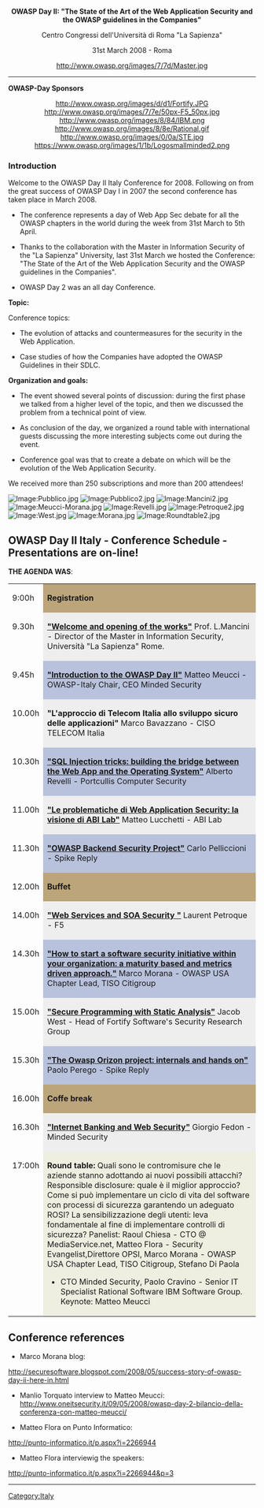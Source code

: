 <center>

**OWASP Day II: "The State of the Art of the Web Application Security
and the OWASP guidelines in the Companies"**

Centro Congressi dell'Università di Roma "La Sapienza"

31st March 2008 - Roma

[<http://www.owasp.org/images/7/7d/Master.jpg>](http://mastersicurezza.uniroma1.it)

</center>

-----

**OWASP-Day Sponsors**

<center>

[<http://www.owasp.org/images/d/d1/Fortify.JPG>](http://www.fortifysoftware.com)
[<http://www.owasp.org/images/7/7e/50px-F5_50px.jpg>](http://www.f5.com)
[<http://www.owasp.org/images/8/84/IBM.png>](http://www-306.ibm.com/software/awdtools/appscan/standard/)
[<http://www.owasp.org/images/8/8e/Rational.gif>](http://www-306.ibm.com/software/awdtools/appscan/standard/)
[<http://www.owasp.org/images/0/0a/STE.jpg>](http://www.ste.it)
[<https://www.owasp.org/images/1/1b/Logosmallminded2.png>](http://www.mindedsecurity.com)

</center>

### Introduction

Welcome to the OWASP Day II Italy Conference for 2008. Following on from
the great success of OWASP Day I in 2007 the second conference has taken
place in March 2008.

  - The conference represents a day of Web App Sec debate for all the
    OWASP chapters in the world during the week from 31st March to 5th
    April.

<!-- end list -->

  - Thanks to the collaboration with the Master in Information Security
    of the "La Sapienza" University, last 31st March we hosted the
    Conference: "The State of the Art of the Web Application Security
    and the OWASP guidelines in the Companies".

<!-- end list -->

  - OWASP Day 2 was an all day Conference.

**Topic:**

Conference topics:

  - The evolution of attacks and countermeasures for the security in the
    Web Application.

<!-- end list -->

  - Case studies of how the Companies have adopted the OWASP Guidelines
    in their SDLC.

**Organization and goals:**

  - The event showed several points of discussion: during the first
    phase we talked from a higher level of the topic, and then we
    discussed the problem from a technical point of view.

<!-- end list -->

  - As conclusion of the day, we organized a round table with
    international guests discussing the more interesting subjects come
    out during the event.

<!-- end list -->

  - Conference goal was that to create a debate on which will be the
    evolution of the Web Application Security.

We received more than 250 subscriptions and more than 200 attendees\!

![Image:Pubblico.jpg](Pubblico.jpg "Image:Pubblico.jpg")
![Image:Pubblico2.jpg](Pubblico2.jpg "Image:Pubblico2.jpg")
![Image:Mancini2.jpg](Mancini2.jpg "Image:Mancini2.jpg")
![Image:Meucci-Morana.jpg](Meucci-Morana.jpg "Image:Meucci-Morana.jpg")
![Image:Revelli.jpg](Revelli.jpg "Image:Revelli.jpg")
![Image:Petroque2.jpg](Petroque2.jpg "Image:Petroque2.jpg")
![Image:West.jpg](West.jpg "Image:West.jpg")
![Image:Morana.jpg](Morana.jpg "Image:Morana.jpg")
![Image:Roundtable2.jpg](Roundtable2.jpg "Image:Roundtable2.jpg")

## OWASP Day II Italy - Conference Schedule - Presentations are on-line\!

<b>THE AGENDA WAS</b>:

<center>

<table width="80%">

<tr>

<td width=4%>

9:00h

</td>

<td bgcolor="#BCA57A" width=*>

<b>Registration</b>

</td>

</tr>

<tr>

<td valign=top>

9.30h

</td>

<td bgcolor="#eeeeee">

<b>["Welcome and opening of the
works"](https://www.owasp.org/images/4/47/OWASPDay2_Mancini.pdf)</b>
Prof. L.Mancini - Director of the Master in Information Security,
Università "La Sapienza" Rome.

</td>

</tr>

<tr>

<td valign=top>

9.45h

</td>

<td bgcolor="#b9c2dc">

<b>["Introduction to the OWASP Day
II"](http://www.owasp.org/images/2/2a/Owaspday2Meucci.pdf)</b>
Matteo Meucci - OWASP-Italy Chair, CEO Minded Security

</td>

</tr>

<tr>

<td valign=top>

10.00h

</td>

<td bgcolor="#eeeeee">

<b>"L'approccio di Telecom Italia allo sviluppo sicuro delle
applicazioni"</b>
Marco Bavazzano - CISO TELECOM Italia

</td>

</tr>

<tr>

<td valign=top>

10.30h

</td>

<td bgcolor="#b9c2dc">

<b>["SQL Injection tricks: building the bridge between the Web App and
the Operating
System"](http://www.owasp.org/images/0/0d/Owaspday2Revelli.pdf)</b>
Alberto Revelli - Portcullis Computer Security

</td>

</tr>

<tr>

<td valign=top>

11.00h

</td>

<td bgcolor="#eeeeee">

<b>["Le problematiche di Web Application Security: la visione di ABI
Lab"](http://www.owasp.org/images/b/bf/Owaspday2Lucchetti.pdf)</b>
Matteo Lucchetti - ABI Lab

</td>

</tr>

<tr>

<td valign=top>

11.30h

</td>

<td bgcolor="#b9c2dc">

<b>["OWASP Backend Security
Project"](https://www.owasp.org/images/e/ef/Owaspday2Pelliccioni.pdf)</b>
Carlo Pelliccioni - Spike Reply

</td>

</tr>

<tr>

<td valign=top>

12.00h

</td>

<td bgcolor="#BCA57A">

<b>Buffet</b>

</td>

</tr>

<tr>

<td valign=top>

14.00h

</td>

<td bgcolor="#eeeeee">

<b>["Web Services and SOA Security
"](http://www.owasp.org/images/b/bd/Owaspday2Petroque.pdf)</b>
Laurent Petroque - F5

</td>

</tr>

<tr>

<td valign=top>

14.30h

</td>

<td bgcolor="#b9c2dc">

<b>["How to start a software security initiative within your
organization: a maturity based and metrics driven
approach."](http://www.owasp.org/images/a/ab/Owaspday2Morana.pdf)</b>
Marco Morana - OWASP USA Chapter Lead, TISO Citigroup

</td>

</tr>

<tr>

<td valign=top>

15.00h

</td>

<td bgcolor="#eeeeee">

<b>["Secure Programming with Static
Analysis"](https://www.owasp.org/images/a/a9/Owaspday2West.pdf)</b>
Jacob West - Head of Fortify Software's Security Research Group

</td>

</tr>

<tr>

<td valign=top>

15.30h

</td>

<td bgcolor="#b9c2dc">

<b>["The Owasp Orizon project: internals and hands
on"](http://www.owasp.org/images/5/54/Owaspday2Perego.ppt)</b>
Paolo Perego - Spike Reply

</td>

</tr>

<tr>

<td valign=top>

16.00h

</td>

<td bgcolor="#BCA57A">

<b>Coffe break</b>

</td>

</tr>

<tr>

<td valign=top>

16.30h

</td>

<td bgcolor="#eeeeee">

<b>["Internet Banking and Web
Security"](http://www.owasp.org/images/c/c0/Owaspday2Fedon.pdf)</b>
Giorgio Fedon - Minded Security

</td>

</tr>

<tr>

<td valign=top>

17:00h

</td>

<td bgcolor="#eeeee1">

<b>Round table:</b> Quali sono le contromisure che le aziende stanno
adottando ai nuovi possibili attacchi? Responsible disclosure: quale è
il miglior approccio? Come si può implementare un ciclo di vita del
software con processi di sicurezza garantendo un adeguato ROSI? La
sensibilizzazione degli utenti: leva fondamentale al fine di
implementare controlli di sicurezza? Panelist: Raoul Chiesa - CTO @
MediaService.net, Matteo Flora - Security Evangelist,Direttore OPSI,
Marco Morana - OWASP USA Chapter Lead, TISO Citigroup, Stefano Di Paola
- CTO Minded Security, Paolo Cravino - Senior IT Specialist Rational
Software IBM Software Group. Keynote: Matteo Meucci

</td>

</tr>

</table>

</center>

## Conference references

  - Marco Morana blog:

<http://securesoftware.blogspot.com/2008/05/success-story-of-owasp-day-ii-here-in.html>

  - Manlio Torquato interview to Matteo Meucci:
    <http://www.oneitsecurity.it/09/05/2008/owasp-day-2-bilancio-della-conferenza-con-matteo-meucci/>

<!-- end list -->

  - Matteo Flora on Punto Informatico:

<http://punto-informatico.it/p.aspx?i=2266944>

  - Matteo Flora interviewig the speakers:

<http://punto-informatico.it/p.aspx?i=2266944&p=3>

-----

[Category:Italy](Category:Italy "wikilink")